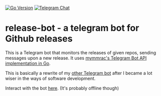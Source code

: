 [![Go Version](https://img.shields.io/github/go-mod/go-version/chofnar/release-bot?logo=go)](go.mod)
[![Telegram Chat](https://img.shields.io/static/v1?label=Bot&message=chat&color=29a1d4&logo=telegram)](https://t.me/prgitrelbot)

# release-bot - a telegram bot for Github releases

This is a Telegram bot that monitors the releases of given repos, sending messages upon a new release. 
It uses [mymmrac's Telegram Bot API implementation in Go](https://github.com/mymmrac/telego).

This is basically a rewrite of my [other Telegram bot](https://github.com/chofnar/BasicGithubReleasesTelegramBot) after I became a lot wiser in the ways of software development.

Interact with the bot [here](https://t.me/prgitrelbot). (It's probably offline though)
